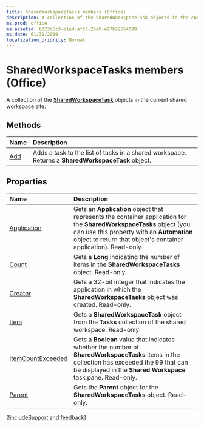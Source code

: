 ```yaml
---
title: SharedWorkspaceTasks members (Office)
description: A collection of the SharedWorkspaceTask objects in the current shared workspace site.
ms.prod: office
ms.assetid: 6323d5c3-b1ed-af53-25e6-e97b22554699
ms.date: 01/30/2019
localization_priority: Normal
---
```



# SharedWorkspaceTasks members (Office)

A collection of the **[SharedWorkspaceTask](../../Office.SharedWorkspaceTask.md)** objects in the current shared workspace site.


## Methods

|Name|Description|
|:-----|:-----|
|[Add](../../Office.SharedWorkspaceTasks.Add.md)|Adds a task to the list of tasks in a shared workspace. Returns a **SharedWorkspaceTask** object.|


## Properties

|Name|Description|
|:-----|:-----|
|[Application](../../Office.SharedWorkspaceTasks.Application.md)|Gets an **Application** object that represents the container application for the **SharedWorkspaceTasks** object (you can use this property with an **Automation** object to return that object's container application). Read-only.|
|[Count](../../Office.SharedWorkspaceTasks.Count.md)|Gets a **Long** indicating the number of items in the **SharedWorkspaceTasks** object. Read-only.|
|[Creator](../../Office.SharedWorkspaceTasks.Creator.md)|Gets a 32-bit integer that indicates the application in which the **SharedWorkspaceTasks** object was created. Read-only.|
|[Item](../../Office.SharedWorkspaceTasks.Item.md)|Gets a **SharedWorkspaceTask** object from the **Tasks** collection of the shared workspace. Read-only.|
|[ItemCountExceeded](../../Office.SharedWorkspaceTasks.ItemCountExceeded.md)|Gets a **Boolean** value that indicates whether the number of **SharedWorkspaceTasks** items in the collection has exceeded the 99 that can be displayed in the **Shared Workspace** task pane. Read-only.|
|[Parent](../../Office.SharedWorkspaceTasks.Parent.md)|Gets the **Parent** object for the **SharedWorkspaceTasks** object. Read-only.|

[!include[Support and feedback](~/includes/feedback-boilerplate.md)]